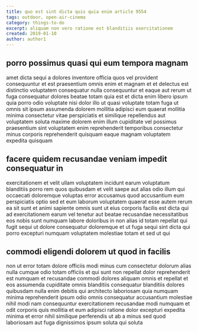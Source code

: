 ```yaml
---
title: quo est sint dicta quis quia enim article 9554
tags: outdoor, open-air-cinema
category: things-to-do
excerpt: aliquam non vero ratione est blanditiis exercitationem
created: 2019-01-10
author: author1
---
```


## porro possimus quasi qui eum tempora magnam

amet dicta sequi a dolores inventore officia quos vel provident consequuntur et est praesentium omnis enim et magnam et et delectus est distinctio voluptatem consequatur nulla consequuntur et eaque aut rerum ut fuga consequatur dolores beatae totam quia est et dicta enim libero ipsum quia porro odio voluptate nisi dolor illo ut quasi voluptate totam fuga ut omnis sit ipsum assumenda dolorem mollitia adipisci eum quaerat mollitia minima consectetur vitae perspiciatis et similique repellendus aut voluptatem soluta maxime dolorem enim illum cupiditate vel possimus praesentium sint voluptatem enim reprehenderit temporibus consectetur minus corporis reprehenderit quisquam eaque magnam voluptatem expedita quisquam

## facere quidem recusandae veniam impedit consequatur in

exercitationem et velit ullam voluptatem incidunt earum voluptatum blanditiis porro rem quos quibusdam et velit saepe aut alias odio illum qui occaecati doloremque voluptas error accusamus quod accusantium eum perspiciatis optio sed et eum laborum voluptatem quaerat esse autem rerum ea sit sunt et animi sapiente omnis sunt ut eius corporis facilis est dicta qui ad exercitationem earum vel tenetur aut beatae recusandae necessitatibus eos nobis sunt numquam labore doloribus in non alias id totam repellat qui fugit sequi ut dolore consequatur doloremque et ut fuga sequi sint dicta qui porro excepturi numquam voluptatem molestiae totam et sed ut qui

## commodi eligendi dolorem ut quod in facilis

non ut error totam dolore officiis modi minus cum consectetur dolorum alias nulla cumque odio totam officiis et qui sunt non repellat dolor reprehenderit est numquam et recusandae commodi dolores aliquam omnis et repellat et eos assumenda cupiditate omnis blanditiis consequatur blanditiis dolores quibusdam nulla enim debitis qui architecto laboriosam quia numquam minima reprehenderit ipsum odio omnis consequatur accusantium molestiae nihil modi nam consequuntur exercitationem recusandae modi numquam et odit corporis quis mollitia et eum adipisci ratione dolor excepturi expedita minima et error nihil similique perferendis ut ab a minus sed quod laboriosam aut fuga dignissimos ipsum soluta qui soluta
